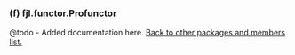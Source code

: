 ### (f) fjl.functor.Profunctor
@todo - Added documentation here.
[Back to other packages and members list.](#other-packages-and-members)

